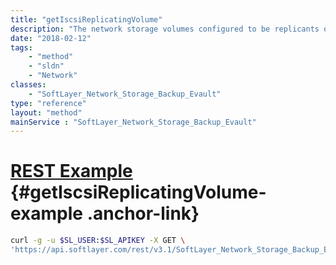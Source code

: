 ```yaml
---
title: "getIscsiReplicatingVolume"
description: "The network storage volumes configured to be replicants of this volume."
date: "2018-02-12"
tags:
    - "method"
    - "sldn"
    - "Network"
classes:
    - "SoftLayer_Network_Storage_Backup_Evault"
type: "reference"
layout: "method"
mainService : "SoftLayer_Network_Storage_Backup_Evault"
---
```


# [REST Example](#getIscsiReplicatingVolume-example) <a href="/article/rest/"><i class="fas fa-question"></i></a> {#getIscsiReplicatingVolume-example .anchor-link} 
```bash
curl -g -u $SL_USER:$SL_APIKEY -X GET \
'https://api.softlayer.com/rest/v3.1/SoftLayer_Network_Storage_Backup_Evault/{SoftLayer_Network_Storage_Backup_EvaultID}/getIscsiReplicatingVolume'
```
